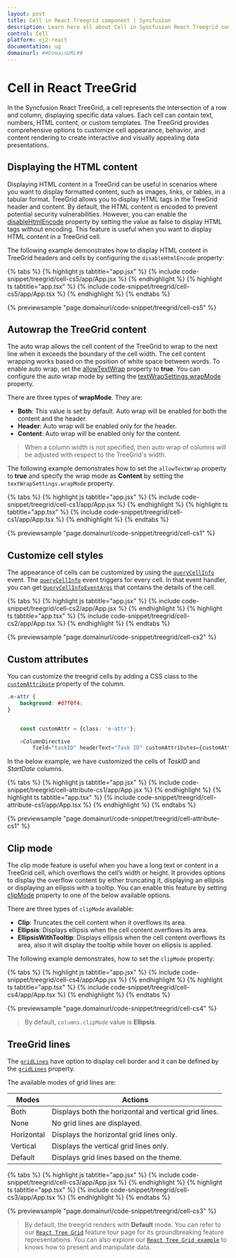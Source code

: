 ```yaml
---
layout: post
title: Cell in React Treegrid component | Syncfusion
description: Learn here all about Cell in Syncfusion React Treegrid component of Syncfusion Essential JS 2 and more.
control: Cell 
platform: ej2-react
documentation: ug
domainurl: ##DomainURL##
---
```


# Cell in React TreeGrid 

In the Syncfusion React TreeGrid, a cell represents the intersection of a row and column, displaying specific data values. Each cell can contain text, numbers, HTML content, or custom templates. The TreeGrid provides comprehensive options to customize cell appearance, behavior, and content rendering to create interactive and visually appealing data presentations.

## Displaying the HTML content

Displaying HTML content in a TreeGrid can be useful in scenarios where you want to display formatted content, such as images, links, or tables, in a tabular format. TreeGrid allows you to display HTML tags in the TreeGrid header and content. By default, the HTML content is encoded to prevent potential security vulnerabilities. However, you can enable the [disableHtmlEncode](https://ej2.syncfusion.com/react/documentation/api/treegrid/column/#disablehtmlencode) property by setting the value as false to display HTML tags without encoding. This feature is useful when you want to display HTML content in a TreeGrid cell.

The following example demonstrates how to display HTML content in TreeGrid headers and cells by configuring the `disableHtmlEncode` property:

{% tabs %}
{% highlight js tabtitle="app.jsx" %}
{% include code-snippet/treegrid/cell-cs5/app/App.jsx %}
{% endhighlight %}
{% highlight ts tabtitle="app.tsx" %}
{% include code-snippet/treegrid/cell-cs5/app/App.tsx %}
{% endhighlight %}
{% endtabs %}

 {% previewsample "page.domainurl/code-snippet/treegrid/cell-cs5" %}

## Autowrap the TreeGrid content

The auto wrap allows the cell content of the TreeGrid to wrap to the next line when it exceeds the boundary of the cell width. The cell content wrapping works based on the position of white space between words. To enable auto wrap, set the [allowTextWrap](https://ej2.syncfusion.com/react/documentation/api/treegrid/#allowtextwrap) property to **true**. You can configure the auto wrap mode by setting the [textWrapSettings.wrapMode](https://ej2.syncfusion.com/react/documentation/api/treegrid/#textwrapsettings) property.

There are three types of **wrapMode**. They are:

* **Both**: This value is set by default. Auto wrap will be enabled for both the content and the header.
* **Header**: Auto wrap will be enabled only for the header.
* **Content**: Auto wrap will be enabled only for the content.

> When a column width is not specified, then auto wrap of columns will be adjusted with respect to the TreeGrid's width.

The following example demonstrates how to set the `allowTextWrap` property to **true** and specify the wrap mode as **Content** by setting the `textWrapSettings.wrapMode` property.

{% tabs %}
{% highlight js tabtitle="app.jsx" %}
{% include code-snippet/treegrid/cell-cs1/app/App.jsx %}
{% endhighlight %}
{% highlight ts tabtitle="app.tsx" %}
{% include code-snippet/treegrid/cell-cs1/app/App.tsx %}
{% endhighlight %}
{% endtabs %}

 {% previewsample "page.domainurl/code-snippet/treegrid/cell-cs1" %}

## Customize cell styles

The appearance of cells can be customized by using the [`queryCellInfo`](https://ej2.syncfusion.com/react/documentation/api/treegrid/#querycellinfo) event. The [`queryCellInfo`](https://ej2.syncfusion.com/react/documentation/api/treegrid/#querycellinfo) event triggers for every cell. In that event handler, you can get [`QueryCellInfoEventArgs`](https://ej2.syncfusion.com/react/documentation/api/grid/queryCellInfoEventArgs/) that contains the details of the cell.

{% tabs %}
{% highlight js tabtitle="app.jsx" %}
{% include code-snippet/treegrid/cell-cs2/app/App.jsx %}
{% endhighlight %}
{% highlight ts tabtitle="app.tsx" %}
{% include code-snippet/treegrid/cell-cs2/app/App.tsx %}
{% endhighlight %}
{% endtabs %}

 {% previewsample "page.domainurl/code-snippet/treegrid/cell-cs2" %}

## Custom attributes

You can customize the treegrid cells by adding a CSS class to the [`customAttribute`](https://ej2.syncfusion.com/react/documentation/api/treegrid/column/#customattributes) property of the column.

```css
.e-attr {
    background: #d7f0f4;
}
```

```ts

    const customAttr = {class: 'e-attr'};

    <ColumnDirective
        field="taskID" headerText="Task ID" customAttributes={customAttr} width="90" textAlign='Right'/>
```

In the below example, we have customized the cells of *TaskID* and *StartDate* columns.

{% tabs %}
{% highlight js tabtitle="app.jsx" %}
{% include code-snippet/treegrid/cell-attribute-cs1/app/App.jsx %}
{% endhighlight %}
{% highlight ts tabtitle="app.tsx" %}
{% include code-snippet/treegrid/cell-attribute-cs1/app/App.tsx %}
{% endhighlight %}
{% endtabs %}

 {% previewsample "page.domainurl/code-snippet/treegrid/cell-attribute-cs1" %}

## Clip mode

The clip mode feature is useful when you have a long text or content in a TreeGrid cell, which overflows the cell’s width or height. It provides options to display the overflow content by either truncating it, displaying an ellipsis or displaying an ellipsis with a tooltip. You can enable this feature by setting [clipMode](https://ej2.syncfusion.com/react/documentation/api/treegrid/column/#clipmode) property to one of the below available options.

There are three types of `clipMode` available:

* **Clip**: Truncates the cell content when it overflows its area.
* **Ellipsis**: Displays ellipsis when the cell content overflows its area.
* **EllipsisWithTooltip**: Displays ellipsis when the cell content overflows its area, also it will display the tooltip while hover on ellipsis is applied.

The following example demonstrates, how to set the `clipMode` property:

{% tabs %}
{% highlight js tabtitle="app.jsx" %}
{% include code-snippet/treegrid/cell-cs4/app/App.jsx %}
{% endhighlight %}
{% highlight ts tabtitle="app.tsx" %}
{% include code-snippet/treegrid/cell-cs4/app/App.tsx %}
{% endhighlight %}
{% endtabs %}

 {% previewsample "page.domainurl/code-snippet/treegrid/cell-cs4" %}

> By default, `columns.clipMode` value is **Ellipsis**.

## TreeGrid lines

The [`gridLines`](https://ej2.syncfusion.com/react/documentation/api/treegrid/#gridlines) have option to display cell border and it can be defined by the [`gridLines`](https://ej2.syncfusion.com/react/documentation/api/treegrid/#gridlines) property.

The available modes of grid lines are:

| Modes | Actions |
|-------|---------|
| Both | Displays both the horizontal and vertical grid lines.|
| None | No grid lines are displayed.|
| Horizontal | Displays the horizontal grid lines only.|
| Vertical | Displays the vertical grid lines only.|
| Default | Displays grid lines based on the theme.|

{% tabs %}
{% highlight js tabtitle="app.jsx" %}
{% include code-snippet/treegrid/cell-cs3/app/App.jsx %}
{% endhighlight %}
{% highlight ts tabtitle="app.tsx" %}
{% include code-snippet/treegrid/cell-cs3/app/App.tsx %}
{% endhighlight %}
{% endtabs %}

 {% previewsample "page.domainurl/code-snippet/treegrid/cell-cs3" %}

>By default, the treegrid renders with **Default** mode.
> You can refer to our [`React Tree Grid`](https://www.syncfusion.com/react-ui-components/react-tree-grid) feature tour page for its groundbreaking feature representations. You can also explore our [`React Tree Grid example`](https://ej2.syncfusion.com/react/demos/#/material/treegrid/treegrid-overview) to knows how to present and manipulate data.